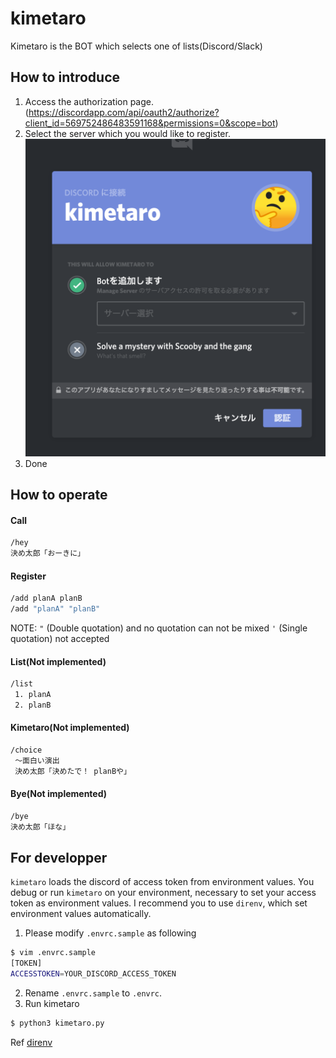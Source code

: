 # kimetaro

Kimetaro is the BOT which selects one of lists(Discord/Slack)

## How to introduce

1. Access the authorization page.(https://discordapp.com/api/oauth2/authorize?client_id=569752486483591168&permissions=0&scope=bot)
2. Select the server which you would like to register.
   ![OAuth](./img/OAuth.png)
3. Done

## How to operate

#### Call

```bash
/hey
決め太郎「おーきに」
```

#### Register

```bash
/add planA planB
/add "planA" "planB"
```
NOTE:
`"` (Double quotation) and no quotation can not be mixed
`'` (Single quotation) not accepted

#### List(Not implemented)

```bash
/list
 1. planA
 2. planB
```

#### Kimetaro(Not implemented)

```bash
/choice
 ～面白い演出
 決め太郎「決めたで！ planBや」
```

#### Bye(Not implemented)

```bash
/bye
決め太郎「ほな」
```

## For developper
`kimetaro` loads the discord of access token from environment values.
You debug or run `kimetaro` on your environment, necessary to set your access token as environment values.
I recommend you to use `direnv`, which set environment values automatically.

1. Please modify `.envrc.sample` as following
```bash
$ vim .envrc.sample
[TOKEN]
ACCESSTOKEN=YOUR_DISCORD_ACCESS_TOKEN
```
2. Rename `.envrc.sample` to `.envrc`.
3. Run kimetaro
```bash
$ python3 kimetaro.py
```

Ref [direnv](https://github.com/direnv/direnv)

